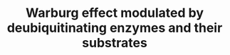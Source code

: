 ---
annotations:
- id: PW:0000640
  parent: classic metabolic pathway
  type: Pathway Ontology
  value: glycolysis pathway
- id: DOID:162
  parent: disease of cellular proliferation
  type: Disease Ontology
  value: cancer
authors:
- Andra
- Eweitz
- Egonw
- Marlen m
communities:
- CPTAC
- ONTOX
description: 'Even in the presence of oxygen, cancer cells convert glucose to lactate
  as their main source for energy production, instead of using the citric acid cycle
  and oxidative phosphorylation. This process is called the Warburg effect. This pathway
  shows the effects deubiquitinating enzymes (DUBs) and their substrates have. DUBs
  free proteins of their ubiquitin chain, so that the proteins can resume their function
  in the cells rather than be degraded by the ubiquitin-proteasome system (UPS).  The
  deubiquitination of VHL via OTUD6B (part of a DUB subfamily) represses HIF-1α, whereas
  the direct deubiquitination of HIF-1a via DUBs leads to the increased expression
  of GLUT1 and VEGF. The transcription factor c-Myc helps regulate gene expression
  involved in the glucose metabolism (e.g., GLUT1, HK2, LDHA) and is stabilised by
  ubiquitin-specific proteases.  The PI3K/Akt pathway is also upregulated by deubiquitination
  of VEGF and Akt. This entails cell growth and apoptosis regulation, as well as promoted
  glucose transport to cancer cells and activating mTor, which improves glycolysis.
  It is shown in this pathway, how deubiquitinating enzymes play an important role
  in stabilizing different proteins, acting as oncoproteins and tumor suppressors
  equally. This pathway is based on figure 3 featured in “Regulation of Cancer Metabolism
  by Deubiquitinating Enzymes: The Warburg Effect” by So-Hee Kim and Kwang-Hyun Baek.'
last-edited: 2023-07-13
organisms:
- Homo sapiens
redirect_from:
- /index.php/Pathway:WP5216
- /instance/WP5216
- /instance/WP5216_r126981
revision: r126981
schema-jsonld:
- '@context': https://schema.org/
  '@id': https://wikipathways.github.io/pathways/WP5216.html
  '@type': Dataset
  creator:
    '@type': Organization
    name: WikiPathways
  description: 'Even in the presence of oxygen, cancer cells convert glucose to lactate
    as their main source for energy production, instead of using the citric acid cycle
    and oxidative phosphorylation. This process is called the Warburg effect. This
    pathway shows the effects deubiquitinating enzymes (DUBs) and their substrates
    have. DUBs free proteins of their ubiquitin chain, so that the proteins can resume
    their function in the cells rather than be degraded by the ubiquitin-proteasome
    system (UPS).  The deubiquitination of VHL via OTUD6B (part of a DUB subfamily)
    represses HIF-1α, whereas the direct deubiquitination of HIF-1a via DUBs leads
    to the increased expression of GLUT1 and VEGF. The transcription factor c-Myc
    helps regulate gene expression involved in the glucose metabolism (e.g., GLUT1,
    HK2, LDHA) and is stabilised by ubiquitin-specific proteases.  The PI3K/Akt pathway
    is also upregulated by deubiquitination of VEGF and Akt. This entails cell growth
    and apoptosis regulation, as well as promoted glucose transport to cancer cells
    and activating mTor, which improves glycolysis. It is shown in this pathway, how
    deubiquitinating enzymes play an important role in stabilizing different proteins,
    acting as oncoproteins and tumor suppressors equally. This pathway is based on
    figure 3 featured in “Regulation of Cancer Metabolism by Deubiquitinating Enzymes:
    The Warburg Effect” by So-Hee Kim and Kwang-Hyun Baek.'
  keywords:
  - 1,3-BPG
  - 2PG
  - 3PG
  - AKT1
  - F1,6BP
  - F6P
  - FBP1
  - FOXO1
  - G6P
  - G6PC
  - GA3P
  - GLUT1
  - Glucose
  - HIF-1α
  - HK2
  - LDHA
  - Lactate
  - MTOR
  - OTUB2
  - OTUD6B
  - OTUD7B
  - PEP
  - PGAM1
  - PGK1
  - PI3K
  - Pyruvate
  - SIRT7
  - U2AF2
  - USP19
  - USP28
  - USP37
  - USP44
  - USP7
  - VEGF
  - VEGFR2
  - VHL
  - c-Myc
  license: CC0
  name: Warburg effect modulated by deubiquitinating enzymes and their substrates
seo: CreativeWork
title: Warburg effect modulated by deubiquitinating enzymes and their substrates
wpid: WP5216
---